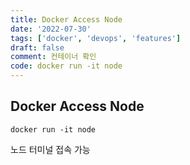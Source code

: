 ```yaml
---
title: Docker Access Node
date: '2022-07-30'
tags: ['docker', 'devops', 'features']
draft: false
comment: 컨테이너 확인
code: docker run -it node
---
```


## Docker Access Node

```docker
docker run -it node
```

노드 터미널 접속 가능
